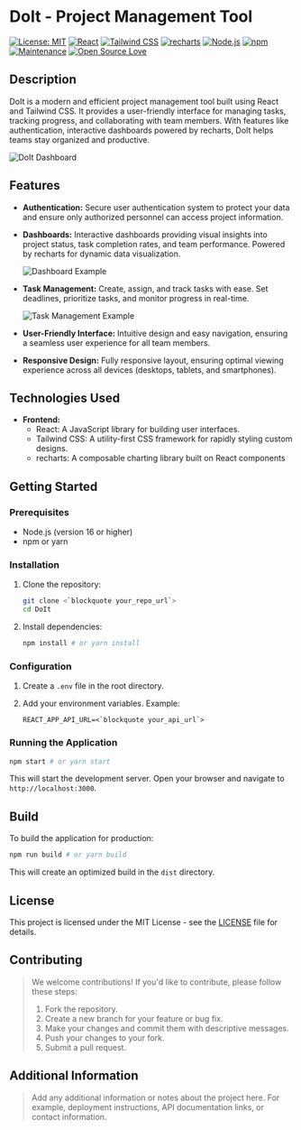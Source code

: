 # DoIt - Project Management Tool

[![License: MIT](https://img.shields.io/badge/License-MIT-yellow.svg)](https://opensource.org/licenses/MIT)
[![React](https://img.shields.io/badge/React-20232A?style=flat&logo=react&logoColor=61DAFB)](https://reactjs.org/)
[![Tailwind CSS](https://img.shields.io/badge/Tailwind_CSS-38B2AC?style=flat&logo=tailwind-css&logoColor=white)](https://tailwindcss.com/)
[![recharts](https://img.shields.io/badge/recharts-17becf?style=flat&logo=recharts&logoColor=white)](https://recharts.org/en-US/)
[![Node.js](https://img.shields.io/badge/Node.js-339933?style=flat&logo=node.js&logoColor=white)](https://nodejs.org/)
[![npm](https://img.shields.io/badge/npm-CB3837?style=flat&logo=npm&logoColor=white)](https://www.npmjs.com/)
[![Maintenance](https://img.shields.io/badge/Maintained%3F-yes-green.svg)](https://github.com/your_username/DoIt/graphs/commit-activity)
[![Open Source Love](https://badges.frapsoft.com/os/v1/open-source.svg?v=103)](https://opensource.org/)

## Description

DoIt is a modern and efficient project management tool built using React and Tailwind CSS. It provides a user-friendly interface for managing tasks, tracking progress, and collaborating with team members. With features like authentication, interactive dashboards powered by recharts, DoIt helps teams stay organized and productive.

![DoIt Dashboard](https://via.placeholder.com/800x400?text=DoIt+Dashboard+Screenshot)

## Features

-   **Authentication:** Secure user authentication system to protect your data and ensure only authorized personnel can access project information.
-   **Dashboards:** Interactive dashboards providing visual insights into project status, task completion rates, and team performance. Powered by recharts for dynamic data visualization.

    ![Dashboard Example](https://via.placeholder.com/400x200?text=Dashboard+Example)

-   **Task Management:** Create, assign, and track tasks with ease. Set deadlines, prioritize tasks, and monitor progress in real-time.

    ![Task Management Example](https://via.placeholder.com/400x200?text=Task+Management+Example)

-   **User-Friendly Interface:** Intuitive design and easy navigation, ensuring a seamless user experience for all team members.
-   **Responsive Design:** Fully responsive layout, ensuring optimal viewing experience across all devices (desktops, tablets, and smartphones).

## Technologies Used

-   **Frontend:**
    -   React: A JavaScript library for building user interfaces.
    -   Tailwind CSS: A utility-first CSS framework for rapidly styling custom designs.
    -   recharts: A composable charting library built on React components

## Getting Started

### Prerequisites

-   Node.js (version 16 or higher)
-   npm or yarn

### Installation

1.  Clone the repository:

    ```bash
    git clone <`blockquote your_repo_url`>
    cd DoIt
    ```

2.  Install dependencies:

    ```bash
    npm install # or yarn install
    ```

### Configuration

1.  Create a `.env` file in the root directory.
2.  Add your environment variables. Example:

    ```
    REACT_APP_API_URL=<`blockquote your_api_url`>
    ```

### Running the Application

```bash
npm start # or yarn start
```

This will start the development server. Open your browser and navigate to `http://localhost:3000`.

## Build

To build the application for production:

```bash
npm run build # or yarn build
```

This will create an optimized build in the `dist` directory.

## License

This project is licensed under the MIT License - see the [LICENSE](LICENSE) file for details.

## Contributing

> We welcome contributions! If you'd like to contribute, please follow these steps:
>
> 1.  Fork the repository.
> 2.  Create a new branch for your feature or bug fix.
> 3.  Make your changes and commit them with descriptive messages.
> 4.  Push your changes to your fork.
> 5.  Submit a pull request.

## Additional Information

> Add any additional information or notes about the project here. For example, deployment instructions, API documentation links, or contact information.
